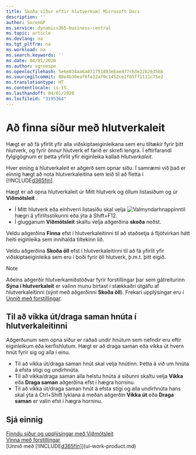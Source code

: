 ```yaml
---
title: Skoða síður eftir hlutverkum| Microsoft Docs
description: ''
author: SorenGP
ms.service: dynamics365-business-central
ms.topic: article
ms.devlang: na
ms.tgt_pltfrm: na
ms.workload: na
ms.search.keywords: ''
ms.date: 04/01/2020
ms.author: sgroespe
ms.openlocfilehash: 5e6e034aa6a071751893ebae477cb3e22b2635bb
ms.sourcegitcommit: 88e4b30eaf6fa32af0c1452ce2f85ff1111c75e2
ms.translationtype: HT
ms.contentlocale: is-IS
ms.lasthandoff: 04/01/2020
ms.locfileid: "3195364"
---
```

# <a name="finding-pages-with-the-role-explorer"></a>Að finna síður með hlutverkaleit
Hægt er að fá yfirlit yfir alla viðskiptaeiginleikana sem eru tiltækir fyrir þitt hlutverk, og fyrir önnur hlutverk ef farið er skrefi lengra. Í eftirfarandi fylgigögnum er þetta yfirlit yfir eiginleika kallað *Hlutverkaleit*.

Hver eining á hlutverkaleit er aðgerð sem opnar síðu. Í samræmi við það er einnig hægt að nota hlutverkaleitina sem leið til að fletta í [!INCLUDE[d365fin](includes/d365fin_md.md)].

Hægt er að opna hlutverkaleit úr Mitt hlutverk og öllum listasíðum og úr **Viðmótsleit** .

- Í Mitt hlutverk eða einhverri listasíðu skal velja ![Valmyndarhnappinn](media/ui_menu_button.png "Valmyndarhnappur")til hægri á yfirlitsstikunni eða ýta á Shift+F12.
- Í glugganum **Viðmótsleit** skaltu velja aðgerðina **skoða** neðst.

Veldu aðgerðina **Finna** efst í hlutverkaleitinni til að staðsetja á fljótvirkan hátt heiti eiginleika sem innihalda tiltekinn lið.

Veldu aðgerðina **Skoða öll** efst í hlutverkaleitinni til að fá yfirlit yfir viðskiptaeiginleika sem eru í boði fyrir öll hlutverk, þ.m.t. þitt eigið.

> [!NOTE]
> Aðeins aðgerðir hlutverkamiðstöðvar fyrir forstillingar þar sem gátreiturinn **Sýna í hlutverkaleit** er valinn munu birtast í stækkaðri útgáfu af hlutverkaleitinni (sýnt með aðgerðinni **Skoða öll**). Frekari upplýsingar eru í [Unnið með forstillingar](admin-users-profiles-roles.md).

## <a name="to-expandcollapse-nodes-on-the-role-explorer"></a>Til að víkka út/draga saman hnúta í hlutverkaleitinni
Aðgerðunum sem opna síður er raðað undir hnútum sem nefndir eru eftir eiginleikum eða kerfishlutum. Hægt er að draga saman eða víkka út hvern hnút fyrir sig og alla í einu.

- Til að víkka út/draga saman hnút skal velja hnútinn. Þetta á við um hnúta á efsta stigi og undirhnúta.
- Til að víkka/draga saman alla helstu hnúta á síðunni skaltu velja **Víkka** eða **Draga saman** aðgerðina efst í hægra horninu.
- Til að víkka út/draga saman hnút á efsta stigi og alla undirhnúta hans skal ýta á Ctrl+Shift lyklana á meðan aðgerðin **Víkka út** eða **Draga saman** er valin efst í hægra horninu.

## <a name="see-also"></a>Sjá einnig
[Finndu síður og upplýsingar með Viðmótsleit](ui-search.md)  
[Vinna með forstillingar](admin-users-profiles-roles.md)  
[Unnið með [!INCLUDE[d365fin](includes/d365fin_md.md)]](ui-work-product.md)
